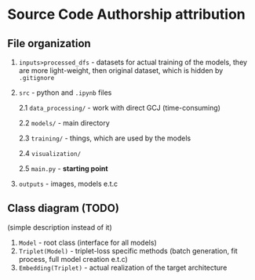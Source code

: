 # Source Code Authorship attribution

## File organization

1. `inputs>processed_dfs` - datasets for actual training of the models, they are more light-weight, then original dataset, which is hidden by `.gitignore`
2. `src` - python and `.ipynb` files
   
      2.1 `data_processing/` - work with direct GCJ (time-consuming)
   
      2.2 `models/` - main directory
   
      2.3 `training/` - things, which are used by the models
   
      2.4 `visualization/`
   
      2.5 `main.py` - **starting point**
   
3. `outputs` - images, models e.t.c

## Class diagram (TODO)
(simple description instead of it)

1. `Model` - root class (interface for all models)
2. `Triplet(Model)` - triplet-loss specific methods (batch generation, fit process, full model creation e.t.c)
3. `Embedding(Triplet)` - actual realization of the target architecture
